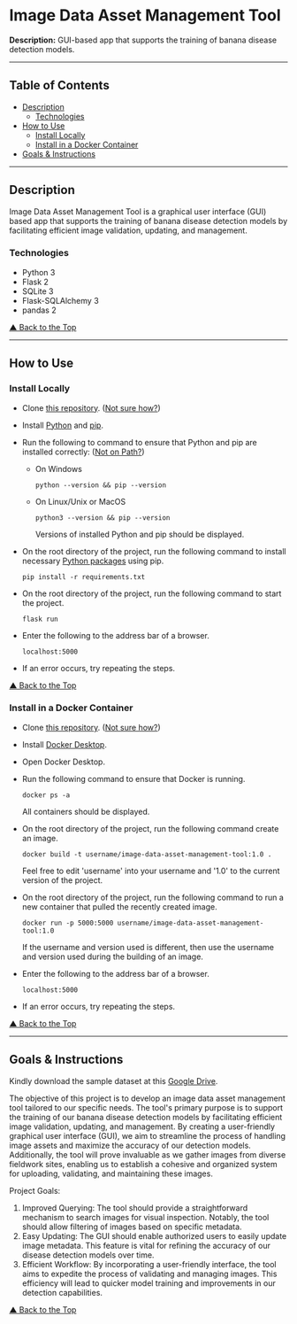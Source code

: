 # Image Data Asset Management Tool
**Description:** GUI-based app that supports the training of banana disease detection models.

---

## Table of Contents
- [Description](#description)
    - [Technologies](#technologies) 
- [How to Use](#how-to-use)
    - [Install Locally](#install-locally)
    - [Install in a Docker Container](#install-in-a-docker-container)
- [Goals & Instructions](#goals--instructions)

---

## Description
Image Data Asset Management Tool is a graphical user interface (GUI) based app that supports the training of banana disease detection models by facilitating efficient image validation, updating, and management.

### Technologies
- Python 3
- Flask 2
- SQLite 3
- Flask-SQLAlchemy 3
- pandas 2

[&#9650; Back to the Top](#image-data-asset-management-tool)

---

## How to Use

### Install Locally
- Clone [this repository](https://github.com/Deep-Computer-Vision/image-data-asset-management-tool-deep-computer-vision-team). ([Not sure how?](https://docs.github.com/en/repositories/creating-and-managing-repositories/cloning-a-repository))

- Install [Python](https://www.python.org/downloads/) and [pip](https://pip.pypa.io/en/latest/installation/#installation).

- Run the following to command to ensure that Python and pip are installed correctly: ([Not on Path?](https://realpython.com/add-python-to-path/))
    - On Windows
        ```
        python --version && pip --version
        ```
    - On Linux/Unix or MacOS
        ```
        python3 --version && pip --version
        ```
        Versions of installed Python and pip should be displayed.

- On the root directory of the project, run the following command to install necessary [Python packages](https://github.com/Deep-Computer-Vision/image-data-asset-management-tool-deep-computer-vision-team/blob/main/requirements.txt) using pip.
    ```
    pip install -r requirements.txt
    ```

- On the root directory of the project, run the following command to start the project.
    ```
    flask run
    ```

- Enter the following to the address bar of a browser.
    ```
    localhost:5000
    ```

- If an error occurs, try repeating the steps.

[&#9650; Back to the Top](#image-data-asset-management-tool)

### Install in a Docker Container

- Clone [this repository](https://github.com/Deep-Computer-Vision/image-data-asset-management-tool-deep-computer-vision-team). ([Not sure how?](https://docs.github.com/en/repositories/creating-and-managing-repositories/cloning-a-repository))

- Install [Docker Desktop](https://docs.docker.com/engine/install/#desktop).

- Open Docker Desktop.

- Run the following command to ensure that Docker is running.
    ```
    docker ps -a
    ```
    All containers should be displayed.

- On the root directory of the project, run the following command create an image.
    ```
    docker build -t username/image-data-asset-management-tool:1.0 .
    ```
    Feel free to edit 'username' into your username and '1.0' to the current version of the project.

- On the root directory of the project, run the following command to run a new container that pulled the recently created image.
    ```
    docker run -p 5000:5000 username/image-data-asset-management-tool:1.0
    ```
    If the username and version used is different, then use the username and version used during the building of an image.

- Enter the following to the address bar of a browser.
    ```
    localhost:5000
    ```

- If an error occurs, try repeating the steps.

[&#9650; Back to the Top](#image-data-asset-management-tool)

---

## Goals & Instructions

Kindly download the sample dataset at this [Google Drive](https://drive.google.com/drive/folders/1ozIIgAa56q-YADreYt_tZJJvDGT0eVwA?usp=sharing).


The objective of this project is to develop an image data asset management tool tailored to our specific needs. The tool's primary purpose is to support the training of our banana disease detection models by facilitating efficient image validation, updating, and management. By creating a user-friendly graphical user interface (GUI), we aim to streamline the process of handling image assets and maximize the accuracy of our detection models. Additionally, the tool will prove invaluable as we gather images from diverse fieldwork sites, enabling us to establish a cohesive and organized system for uploading, validating, and maintaining these images.

Project Goals:
1.	Improved Querying: The tool should provide a straightforward mechanism to search images for visual inspection. Notably, the tool should allow filtering of images based on specific metadata.
2.	Easy Updating: The GUI should enable authorized users to easily update image metadata. This feature is vital for refining the accuracy of our disease detection models over time.
3.	Efficient Workflow: By incorporating a user-friendly interface, the tool aims to expedite the process of validating and managing images. This efficiency will lead to quicker model training and improvements in our detection capabilities.

[&#9650; Back to the Top](#image-data-asset-management-tool)